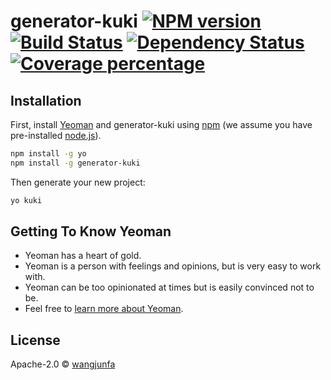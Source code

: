 # generator-kuki [![NPM version][npm-image]][npm-url] [![Build Status][travis-image]][travis-url] [![Dependency Status][daviddm-image]][daviddm-url] [![Coverage percentage][coveralls-image]][coveralls-url]
> 

## Installation

First, install [Yeoman](http://yeoman.io) and generator-kuki using [npm](https://www.npmjs.com/) (we assume you have pre-installed [node.js](https://nodejs.org/)).

```bash
npm install -g yo
npm install -g generator-kuki
```

Then generate your new project:

```bash
yo kuki
```

## Getting To Know Yeoman

 * Yeoman has a heart of gold.
 * Yeoman is a person with feelings and opinions, but is very easy to work with.
 * Yeoman can be too opinionated at times but is easily convinced not to be.
 * Feel free to [learn more about Yeoman](http://yeoman.io/).

## License

Apache-2.0 © [wangjunfa]()


[npm-image]: https://badge.fury.io/js/generator-kuki.svg
[npm-url]: https://npmjs.org/package/generator-kuki
[travis-image]: https://travis-ci.com//generator-kuki.svg?branch=master
[travis-url]: https://travis-ci.com//generator-kuki
[daviddm-image]: https://david-dm.org//generator-kuki.svg?theme=shields.io
[daviddm-url]: https://david-dm.org//generator-kuki
[coveralls-image]: https://coveralls.io/repos//generator-kuki/badge.svg
[coveralls-url]: https://coveralls.io/r//generator-kuki
